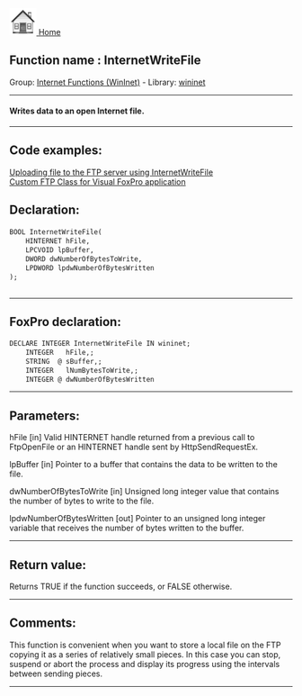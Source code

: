 [<img src="../../images/home.png"> Home ](https://github.com/VFPX/Win32API)  

## Function name : InternetWriteFile
Group: [Internet Functions (WinInet)](../../functions_group.md#Internet_Functions_(WinInet))  -  Library: [wininet](../../Libraries.md#wininet)  
***  


#### Writes data to an open Internet file.
***  


## Code examples:
[Uploading file to the FTP server using InternetWriteFile](../../samples/sample_062.md)  
[Custom FTP Class for Visual FoxPro application](../../samples/sample_344.md)  

## Declaration:
```foxpro  
BOOL InternetWriteFile(
    HINTERNET hFile,
    LPCVOID lpBuffer,
    DWORD dwNumberOfBytesToWrite,
    LPDWORD lpdwNumberOfBytesWritten
);
  
```  
***  


## FoxPro declaration:
```foxpro  
DECLARE INTEGER InternetWriteFile IN wininet;
	INTEGER   hFile,;
	STRING  @ sBuffer,;
	INTEGER   lNumBytesToWrite,;
	INTEGER @ dwNumberOfBytesWritten  
```  
***  


## Parameters:
hFile
[in] Valid HINTERNET handle returned from a previous call to FtpOpenFile or an HINTERNET handle sent by HttpSendRequestEx.

lpBuffer
[in] Pointer to a buffer that contains the data to be written to the file.

dwNumberOfBytesToWrite
[in] Unsigned long integer value that contains the number of bytes to write to the file.

lpdwNumberOfBytesWritten
[out] Pointer to an unsigned long integer variable that receives the number of bytes written to the buffer.  
***  


## Return value:
Returns TRUE if the function succeeds, or FALSE otherwise.  
***  


## Comments:
This function is convenient when you want to store a local file on the FTP copying it as a series of relatively small pieces. In this case you can stop, suspend or abort the process and display its progress using the intervals between sending pieces.  
  
***  

